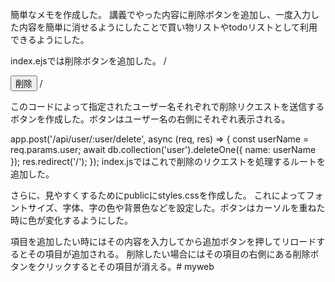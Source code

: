 簡単なメモを作成した。
講義でやった内容に削除ボタンを追加し、一度入力した内容を簡単に消せるようにしたことで買い物リストやtodoリストとして利用できるようにした。

index.ejsでは削除ボタンを追加した。
/*<form action="/api/user/<%= user %>/delete" method="POST" style="display:inline;">
          <button type="submit" class="delete-button">削除</button>
        </form>*/

このコードによって指定されたユーザー名それぞれで削除リクエストを送信するボタンを作成した。ボタンはユーザー名の右側にそれぞれ表示される。    

app.post('/api/user/:user/delete', async (req, res) => {
    const userName = req.params.user;
    await db.collection('user').deleteOne({ name: userName });
    res.redirect('/');
  });
index.jsではこれで削除のリクエストを処理するルートを追加した。

さらに、見やすくするためにpublicにstyles.cssを作成した。
これによってフォントサイズ、字体、字の色や背景色などを設定した。ボタンはカーソルを重ねた時に色が変化するようにした。

項目を追加したい時にはその内容を入力してから追加ボタンを押してリロードするとその項目が追加される。
削除したい場合にはその項目の右側にある削除ボタンをクリックするとその項目が消える。# myweb
